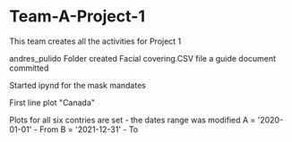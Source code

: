# Team-A-Project-1
This team creates all the activities for Project 1

andres_pulido Folder created
Facial covering.CSV file a guide document committed 

Started ipynd for the mask mandates

First line plot "Canada"

Plots for all six contries are set - the dates range was modified 
A = '2020-01-01' - From 
B = '2021-12-31' - To